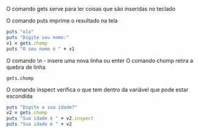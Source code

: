 O comando gets serve para ler coisas  que são inseridas no teclado

O comando puts imprime o resultado na tela

```ruby
puts "ola"
puts "Digite seu nome:"
v1 = gets.chomp
puts "O seu nome é " + v1
```

O comando \n - insere uma nova linha ou enter
O comando chomp retira a quebra de linha

```
gets.chomp
```

O comando inspect verifica o que tem dentro da variável que pode estar escondida

```ruby
puts "Digite a sua idade?"
v2 = gets.chomp
puts "Sua idade é " + v2.inspect
puts "Sua idade é " + v2
```